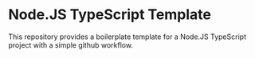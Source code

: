 # Node.JS TypeScript Template
This repository provides a boilerplate template for a Node.JS TypeScript project with a simple github workflow.